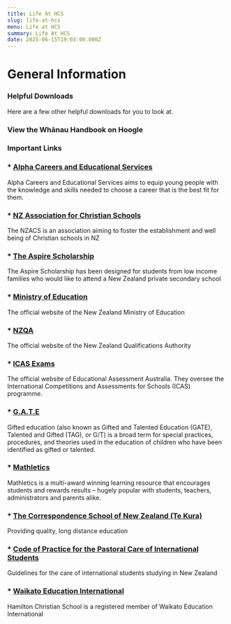```yaml
---
title: Life At HCS
slug: life-at-hcs
menu: Life at HCS
summary: Life At HCS
date: 2025-06-15T19:03:00.000Z
---
```


# General Information

### Helpful Downloads
Here are a few other helpful downloads for you to look at.

### View the Whānau Handbook on Hoogle

### Important Links

### * [Alpha Careers and Educational Services](http://www.alphacareers.net/)
Alpha Careers and Educational Services aims to equip young people with the knowledge and skills needed to choose a career that is the best fit for them.

### * [NZ Association for Christian Schools](http://www.nzchristianschools.org/)
The NZACS is an association aiming to foster the establishment and well being of Christian schools in NZ

### * [The Aspire Scholarship](http://www.minedu.govt.nz/NZEducation/EducationPolicies/Schools/Initiatives/AspireScholarship.aspx)
The Aspire Scholarship has been designed for students from low income families who would like to attend a New Zealand private secondary school

### * [Ministry of Education](http://www.minedu.govt.nz/NZEducation/EducationPolicies/Schools/Initiatives/AspireScholarship.aspx)
The official website of the New Zealand Ministry of Education

### * [NZQA](https://www.nzqa.govt.nz/)
The official website of the New Zealand Qualifications Authority

### * [ICAS Exams](https://www.eaa.unsw.edu.au/icas/subjects/)
The official website of Educational Assessment Australia. They oversee the International Competitions and Assessments for Schools (ICAS) programme.

### * [G.A.T.E](https://gifted.tki.org.nz/)
Gifted education (also known as Gifted and Talented Education (GATE), Talented and Gifted (TAG), or G/T) is a broad term for special practices, procedures, and theories used in the education of children who have been identified as gifted or talented.

### * [Mathletics](http://www.mathletics.co.nz/)
Mathletics is a multi-award winning learning resource that encourages students and rewards results – hugely popular with students, teachers, administrators and parents alike.

### * [The Correspondence School of New Zealand (Te Kura)](http://www.correspondence.school.nz/)
Providing quality, long distance education

### * [Code of Practice for the Pastoral Care of International Students](https://www.nzqa.govt.nz/providers-partners/education-code-of-practice/code-of-practice-resources-languages/2016-code-of-practice/)
Guidelines for the care of international students studying in New Zealand

### * [Waikato Education International](http://www.studywaikato.co.nz/)
Hamilton Christian School is a registered member of Waikato Education International